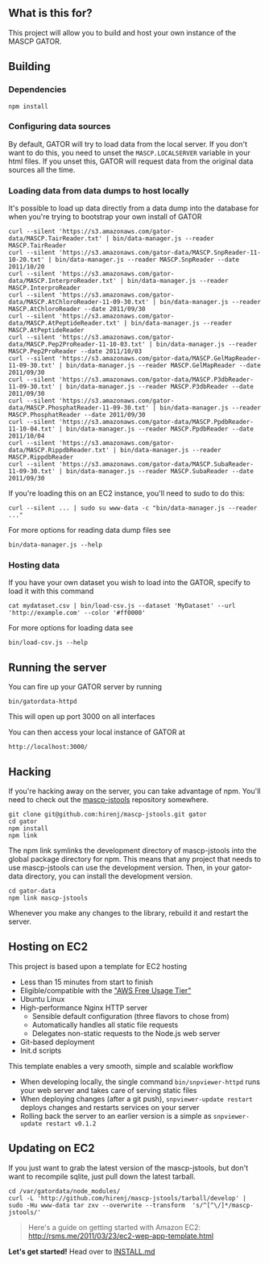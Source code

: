 ## What is this for? ##

This project will allow you to build and host your own instance of the MASCP GATOR.

## Building ##

### Dependencies ###

    npm install

### Configuring data sources ###

By default, GATOR will try to load data from the local server. If you don't want to do this, you need to unset the `MASCP.LOCALSERVER` variable in your html files. If you unset this, GATOR will request data from the original data sources all the time.

### Loading data from data dumps to host locally ###

It's possible to load up data directly from a data dump into the database for 
when you're trying to bootstrap your own install of GATOR



    curl --silent 'https://s3.amazonaws.com/gator-data/MASCP.TairReader.txt' | bin/data-manager.js --reader MASCP.TairReader
    curl --silent 'https://s3.amazonaws.com/gator-data/MASCP.SnpReader-11-10-20.txt' | bin/data-manager.js --reader MASCP.SnpReader --date 2011/10/20
    curl --silent 'https://s3.amazonaws.com/gator-data/MASCP.InterproReader.txt' | bin/data-manager.js --reader MASCP.InterproReader
    curl --silent 'https://s3.amazonaws.com/gator-data/MASCP.AtChloroReader-11-09-30.txt' | bin/data-manager.js --reader MASCP.AtChloroReader --date 2011/09/30
    curl --silent 'https://s3.amazonaws.com/gator-data/MASCP.AtPeptideReader.txt' | bin/data-manager.js --reader MASCP.AtPeptideReader
    curl --silent 'https://s3.amazonaws.com/gator-data/MASCP.Pep2ProReader-11-10-03.txt' | bin/data-manager.js --reader MASCP.Pep2ProReader --date 2011/10/03
    curl --silent 'https://s3.amazonaws.com/gator-data/MASCP.GelMapReader-11-09-30.txt' | bin/data-manager.js --reader MASCP.GelMapReader --date 2011/09/30
    curl --silent 'https://s3.amazonaws.com/gator-data/MASCP.P3dbReader-11-09-30.txt' | bin/data-manager.js --reader MASCP.P3dbReader --date 2011/09/30
    curl --silent 'https://s3.amazonaws.com/gator-data/MASCP.PhosphatReader-11-09-30.txt' | bin/data-manager.js --reader MASCP.PhosphatReader --date 2011/09/30
    curl --silent 'https://s3.amazonaws.com/gator-data/MASCP.PpdbReader-11-10-04.txt' | bin/data-manager.js --reader MASCP.PpdbReader --date 2011/10/04
    curl --silent 'https://s3.amazonaws.com/gator-data/MASCP.RippdbReader.txt' | bin/data-manager.js --reader MASCP.RippdbReader
    curl --silent 'https://s3.amazonaws.com/gator-data/MASCP.SubaReader-11-09-30.txt' | bin/data-manager.js --reader MASCP.SubaReader --date 2011/09/30
    
If you're loading this on an EC2 instance, you'll need to sudo to do this:

    curl --silent ... | sudo su www-data -c "bin/data-manager.js --reader ..."
    
For more options for reading data dump files see

    bin/data-manager.js --help

### Hosting data ###

If you have your own dataset you wish to load into the GATOR, specify to load it with this command

    cat mydataset.csv | bin/load-csv.js --dataset 'MyDataset' --url 'http://example.com' --color '#ff0000'

For more options for loading data see

    bin/load-csv.js --help


## Running the server ##

You can fire up your GATOR server by running

    bin/gatordata-httpd
    
This will open up port 3000 on all interfaces

You can then access your local instance of GATOR at

    http://localhost:3000/

## Hacking ##

If you're hacking away on the server, you can take advantage of npm. You'll
need to check out the [mascp-jstools](https://github.com/hirenj/mascp-jstools/) repository somewhere.

    git clone git@github.com:hirenj/mascp-jstools.git gator
    cd gator
    npm install
    npm link
  
The npm link symlinks the development directory of mascp-jstools into the 
global package directory for npm. This means that any project that needs to
use mascp-jstools can use the development version. Then, in your gator-data directory, you can install the development version.

    cd gator-data
    npm link mascp-jstools
  
Whenever you make any changes to the library, rebuild it and restart the server.

## Hosting on EC2 ##

This project is based upon a template for EC2 hosting

- Less than 15 minutes from start to finish
- Eligible/compatible with the ["AWS Free Usage Tier"](http://aws.amazon.com/free/)
- Ubuntu Linux
- High-performance Nginx HTTP server
  - Sensible default configuration (three flavors to chose from)
  - Automatically handles all static file requests
  - Delegates non-static requests to the Node.js web server
- Git-based deployment
- Init.d scripts

This template enables a very smooth, simple and scalable workflow

- When developing locally, the single command `bin/snpviewer-httpd` runs your web server and takes care of serving static files
- When deploying changes (after a git push), `snpviewer-update restart` deploys changes and restarts services on your server
- Rolling back the server to an earlier version is a simple as `snpviewer-update restart v0.1.2`

## Updating on EC2 ##

If you just want to grab the latest version of the mascp-jstools, but don't want to recompile sqlite, just pull down the latest
tarball.
    
    cd /var/gatordata/node_modules/
    curl -L 'http://github.com/hirenj/mascp-jstools/tarball/develop' | sudo -Hu www-data tar zxv --overwrite --transform  's/^[^\/]*/mascp-jstools/'

> Here's a guide on getting started with Amazon EC2: <http://rsms.me/2011/03/23/ec2-wep-app-template.html>

**Let's get started!** Head over to [INSTALL.md](https://github.com/hirenj/gator-data/blob/master/INSTALL.md#readme)

